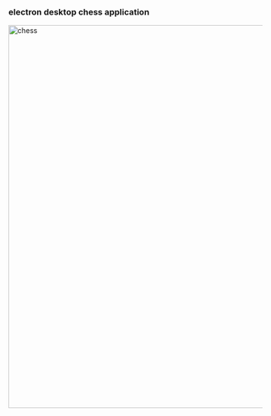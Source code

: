 ### electron desktop chess application
<img width="760" alt="chess" src="C:\Users\jinsm\OneDrive\Desktop\Code\chess.PNG">